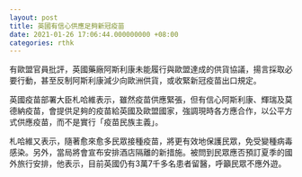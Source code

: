```yaml
---
layout: post
title: 英國有信心供應足夠新冠疫苗
date: 2021-01-26 17:06:44.000000000 +08:00
categories: rthk
---
```


有歐盟官員批評，英國藥廠阿斯利康未能履行與歐盟達成的供貨協議，揚言採取必要行動，甚至反制阿斯利康減少向歐洲供貨，或收緊新冠疫苗出口規定。

英國疫苗部署大臣札哈維表示，雖然疫苗供應緊張，但有信心阿斯利康、輝瑞及莫德納疫苗，會提供足夠的疫苗給英國及歐盟國家，強調現時各方應合作，以公平方式供應疫苗，而不是實行「疫苗民族主義」。

札哈維又表示，隨著愈來愈多民眾接種疫苗，將更有效地保護民眾，免受變種病毒感染。另外，當局將會宣布安排酒店隔離的新措施。被問到民眾應否預訂夏季的國外旅行安排，他表示，目前英國仍有3萬7千多名患者留醫，呼籲民眾不應外遊。
